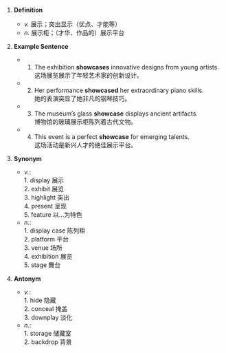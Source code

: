 1. **Definition**  
	- *v.* 展示；突出显示（优点、才能等）  
	- *n.* 展示柜；（才华、作品的）展示平台  

2. **Example Sentence**  
	- 1. The exhibition **showcases** innovative designs from young artists.  
			这场展览展示了年轻艺术家的创新设计。  
	- 2. Her performance **showcased** her extraordinary piano skills.  
			她的表演突显了她非凡的钢琴技巧。  
	- 3. The museum’s glass **showcase** displays ancient artifacts.  
			博物馆的玻璃展示柜陈列着古代文物。  
	- 4. This event is a perfect **showcase** for emerging talents.  
			这场活动是新兴人才的绝佳展示平台。  

3. **Synonym**  
	- *v.*:  
			1. display 展示  
			2. exhibit 展览  
			3. highlight 突出  
			4. present 呈现  
			5. feature 以…为特色  
	- *n.*:  
			1. display case 陈列柜  
			2. platform 平台  
			3. venue 场所  
			4. exhibition 展览  
			5. stage 舞台  

4. **Antonym**  
	- *v.*:  
			1. hide 隐藏  
			2. conceal 掩盖  
			3. downplay 淡化  
	- *n.*:  
			1. storage 储藏室  
			2. backdrop 背景  